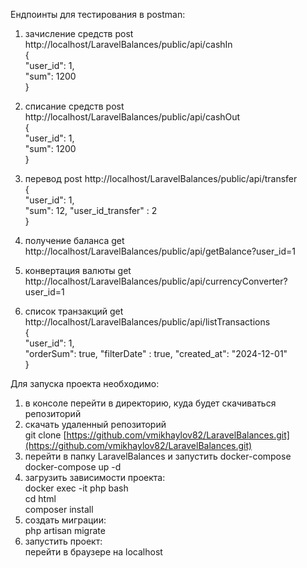 
Ендпоинты для тестирования в postman:

1. зачисление средств
post
http://localhost/LaravelBalances/public/api/cashIn  
{  
    "user_id": 1,  
    "sum": 1200  
} 

2. списание средств
post
http://localhost/LaravelBalances/public/api/cashOut  
{  
    "user_id": 1,  
    "sum": 1200  
} 

3. перевод
post
http://localhost/LaravelBalances/public/api/transfer  
{  
    "user_id": 1,  
    "sum": 12,
    "user_id_transfer" : 2  
} 

4. получение баланса
get
http://localhost/LaravelBalances/public/api/getBalance?user_id=1

5. конвертация валюты
get
http://localhost/LaravelBalances/public/api/currencyConverter?user_id=1

6. список транзакций
get
http://localhost/LaravelBalances/public/api/listTransactions  
{  
    "user_id": 1,  
    "orderSum": true,
    "filterDate" : true,
    "created_at": "2024-12-01"  
} 
  
  
Для запуска проекта необходимо:

1.  в консоле перейти в директорию, куда будет скачиваться репозиторий
2.  скачать удаленный репозиторий  
    git clone  [https://github.com/vmikhaylov82/LaravelBalances.git](https://github.com/vmikhaylov82/LaravelBalances.git)
3.  перейти в папку LaravelBalances и запустить docker-compose  
    docker-compose up -d
4.  загрузить зависимости проекта:  
    docker exec -it php bash  
    cd html  
    composer install
5.  создать миграции:  
    php artisan migrate  
6.  запустить проект:  
    перейти в браузере на localhost
